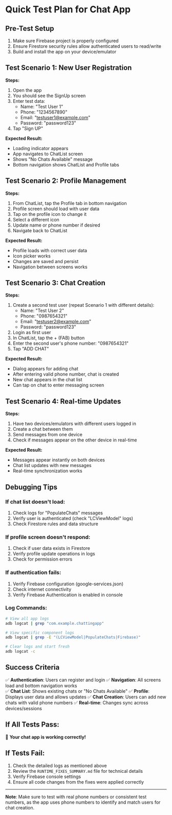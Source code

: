 # Quick Test Plan for Chat App

## Pre-Test Setup
1. Make sure Firebase project is properly configured
2. Ensure Firestore security rules allow authenticated users to read/write
3. Build and install the app on your device/emulator

## Test Scenario 1: New User Registration
**Steps:**
1. Open the app
2. You should see the SignUp screen
3. Enter test data:
   - Name: "Test User 1"
   - Phone: "1234567890"
   - Email: "testuser1@example.com"
   - Password: "password123"
4. Tap "Sign UP"

**Expected Result:**
- Loading indicator appears
- App navigates to ChatList screen
- Shows "No Chats Available" message
- Bottom navigation shows ChatList and Profile tabs

## Test Scenario 2: Profile Management
**Steps:**
1. From ChatList, tap the Profile tab in bottom navigation
2. Profile screen should load with user data
3. Tap on the profile icon to change it
4. Select a different icon
5. Update name or phone number if desired
6. Navigate back to ChatList

**Expected Result:**
- Profile loads with correct user data
- Icon picker works
- Changes are saved and persist
- Navigation between screens works

## Test Scenario 3: Chat Creation
**Steps:**
1. Create a second test user (repeat Scenario 1 with different details):
   - Name: "Test User 2"
   - Phone: "0987654321"
   - Email: "testuser2@example.com"
   - Password: "password123"
2. Login as first user
3. In ChatList, tap the + (FAB) button
4. Enter the second user's phone number: "0987654321"
5. Tap "ADD CHAT"

**Expected Result:**
- Dialog appears for adding chat
- After entering valid phone number, chat is created
- New chat appears in the chat list
- Can tap on chat to enter messaging screen

## Test Scenario 4: Real-time Updates
**Steps:**
1. Have two devices/emulators with different users logged in
2. Create a chat between them
3. Send messages from one device
4. Check if messages appear on the other device in real-time

**Expected Result:**
- Messages appear instantly on both devices
- Chat list updates with new messages
- Real-time synchronization works

## Debugging Tips

### If chat list doesn't load:
1. Check logs for "PopulateChats" messages
2. Verify user is authenticated (check "LCViewModel" logs)
3. Check Firestore rules and data structure

### If profile screen doesn't respond:
1. Check if user data exists in Firestore
2. Verify profile update operations in logs
3. Check for permission errors

### If authentication fails:
1. Verify Firebase configuration (google-services.json)
2. Check internet connectivity
3. Verify Firebase Authentication is enabled in console

### Log Commands:
```bash
# View all app logs
adb logcat | grep "com.example.chattingapp"

# View specific component logs
adb logcat | grep -E "(LCViewModel|PopulateChats|Firebase)"

# Clear logs and start fresh
adb logcat -c
```

## Success Criteria
✅ **Authentication**: Users can register and login
✅ **Navigation**: All screens load and bottom navigation works  
✅ **Chat List**: Shows existing chats or "No Chats Available"
✅ **Profile**: Displays user data and allows updates
✅ **Chat Creation**: Users can add new chats with valid phone numbers
✅ **Real-time**: Changes sync across devices/sessions

## If All Tests Pass:
🎉 **Your chat app is working correctly!**

## If Tests Fail:
1. Check the detailed logs as mentioned above
2. Review the `RUNTIME_FIXES_SUMMARY.md` file for technical details
3. Verify Firebase console settings
4. Ensure all code changes from the fixes were applied correctly

---

**Note**: Make sure to test with real phone numbers or consistent test numbers, as the app uses phone numbers to identify and match users for chat creation.
